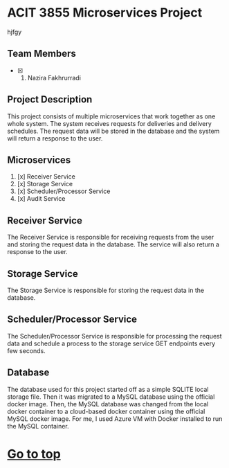 # ACIT 3855 Microservices Project
hjfgy
## Team Members

- [x] 1. Nazira Fakhrurradi

## Project Description

This project consists of multiple microservices that work together as one whole system. The system receives requests for deliveries and delivery schedules. The request data will be stored in the database and the system will return a response to the user.

## Microservices

1. [x] Receiver Service
2. [x] Storage Service
3. [x] Scheduler/Processor Service
4. [x] Audit Service

## Receiver Service

The Receiver Service is responsible for receiving requests from the user and storing the request data in the database. The service will also return a response to the user.

## Storage Service

The Storage Service is responsible for storing the request data in the database.

## Scheduler/Processor Service

The Scheduler/Processor Service is responsible for processing the request data and schedule a process to the storage service GET endpoints every few seconds.

## Database

The database used for this project started off as a simple SQLITE local storage file. Then it was migrated to a MySQL database using the official docker image. Then, the MySQL database was changed from the local docker container to a cloud-based docker container using the official MySQL docker image. For me, I used Azure VM with Docker installed to run the MySQL container.

# [Go to top](#acit-3855-microservices-project)

